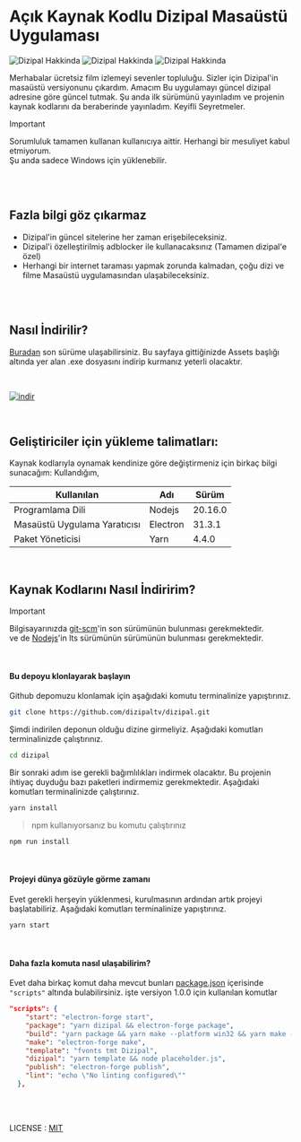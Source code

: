 # Açık Kaynak Kodlu Dizipal Masaüstü Uygulaması

![Dizipal Hakkinda](https://cdn.jsdelivr.net/gh/dizipaltv/assets/pictures/boydan-al-guzum.webp)
![Dizipal Hakkinda](https://cdn.jsdelivr.net/gh/dizipaltv/assets/pictures/arama-cibiki.webp)
![Dizipal Hakkinda](https://cdn.jsdelivr.net/gh/dizipaltv/assets/pictures/hakkinda.webp)

Merhabalar ücretsiz film izlemeyi sevenler topluluğu. Sizler için Dizipal'in masaüstü versiyonunu çıkardım. Amacım Bu uygulamayı güncel dizipal adresine göre güncel tutmak. Şu anda ilk sürümünü yayınladım ve projenin kaynak kodlarını da beraberinde yayınladım. Keyifli Seyretmeler.

> [!IMPORTANT]      
> Sorumluluk tamamen kullanan kullanıcıya aittir. Herhangi bir mesuliyet kabul etmiyorum.     
> Şu anda sadece Windows için yüklenebilir.     


<br /><br />


## Fazla bilgi göz çıkarmaz

- Dizipal'in güncel sitelerine her zaman erişebileceksiniz.
- Dizipal'i özelleştirilmiş adblocker ile kullanacaksınız (Tamamen dizipal'e özel)
- Herhangi bir internet taraması yapmak zorunda kalmadan, çoğu dizi ve filme Masaüstü uygulamasından ulaşabileceksiniz.

<br /><br />


## Nasıl İndirilir?

[Buradan](https://github.com/dizipaltv/dizipal/releases/latest) son sürüme ulaşabilirsiniz. Bu sayfaya gittiğinizde Assets başlığı altında yer alan .exe dosyasını indirip kurmanız yeterli olacaktır.

<br />

[![indir](https://cdn.jsdelivr.net/gh/dizipaltv/assets/pictures/indir.webp)](https://github.com/dizipaltv/dizipal/releases/latest)

<br />

## Geliştiriciler için yükleme talimatları:

Kaynak kodlarıyla oynamak kendinize göre değiştirmeniz için birkaç bilgi sunacağım: Kullandığım,

| Kullanılan                   | Adı      | Sürüm   |
|------------------------------| -------- | ------- |
| Programlama Dili             | Nodejs   | 20.16.0 |
| Masaüstü Uygulama Yaratıcısı | Electron | 31.3.1  |
| Paket Yöneticisi             | Yarn     | 4.4.0   |

<br />

## Kaynak Kodlarını Nasıl İndiririm?
> [!IMPORTANT]      
> Bilgisayarınızda [git-scm](https://git-scm.com/)'in son sürümünün bulunması gerekmektedir.      
> ve de [Nodejs](https://nodejs.org)'in lts sürümünün sürümünün bulunması gerekmektedir.          

<br />

#### Bu depoyu klonlayarak başlayın

Github depomuzu klonlamak için aşağıdaki komutu terminalinize yapıştırınız.

```bash
git clone https://github.com/dizipaltv/dizipal.git
```

Şimdi indirilen deponun olduğu dizine girmeliyiz. Aşağıdaki komutları terminalinizde çalıştırınız.

```bash
cd dizipal
```

Bir sonraki adım ise gerekli bağımlılıkları indirmek olacaktır. Bu projenin ihtiyaç duyduğu bazı paketleri
indirmemiz gerekmektedir. Aşağıdaki komutları terminalinizde çalıştırınız.

```bash
yarn install
```

> npm kullanıyorsanız bu komutu çalıştırınız
```bash
npm run install
```

<br />

#### Projeyi dünya gözüyle görme zamanı

Evet gerekli herşeyin yüklenmesi, kurulmasının ardından artık projeyi başlatabiliriz.
Aşağıdaki komutları terminalinize yapıştırınız.

```bash
yarn start
```

<br />

#### Daha fazla komuta nasıl ulaşabilirim?
Evet daha birkaç komut daha mevcut bunları [package.json](package.json) içerisinde `"scripts"` altında bulabilirsiniz.
işte versiyon 1.0.0 için kullanılan komutlar
```json
"scripts": {
    "start": "electron-forge start",
    "package": "yarn dizipal && electron-forge package",
    "build": "yarn package && yarn make --platform win32 && yarn make --platform linux && yarn make --platform darwin",
    "make": "electron-forge make",
    "template": "fvonts tmt Dizipal",
    "dizipal": "yarn template && node placeholder.js",
    "publish": "electron-forge publish",
    "lint": "echo \"No linting configured\""
  },
```
<br /><br />

LICENSE : [MIT](LICENSE)